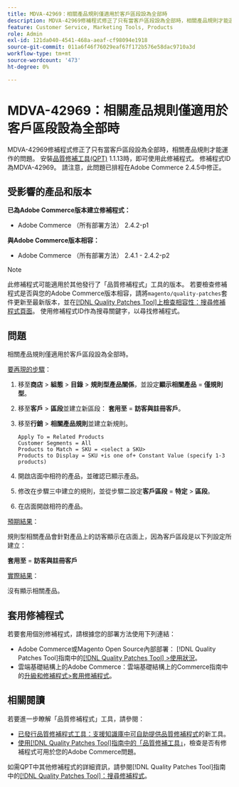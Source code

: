 ```yaml
---
title: MDVA-42969：相關產品規則僅適用於客戶區段設為全部時
description: MDVA-42969修補程式修正了只有當客戶區段設為全部時，相關產品規則才能運作的問題。 安裝[Quality Patches Tool (QPT)](https://experienceleague.adobe.com/zh-hant/docs/commerce-operations/tools/quality-patches-tool/quality-patches-tool-to-self-serve-quality-patches) 1.1.13後，即可使用此修補程式。 修補程式ID為MDVA-42969。 請注意，此問題已排程在Adobe Commerce 2.4.5中修正。
feature: Customer Service, Marketing Tools, Products
role: Admin
exl-id: 121da040-4541-468a-aeaf-cf98094e1918
source-git-commit: 011a6f46f76029eaf67f172b576e58dac9710a3d
workflow-type: tm+mt
source-wordcount: '473'
ht-degree: 0%

---
```


# MDVA-42969：相關產品規則僅適用於客戶區段設為全部時

MDVA-42969修補程式修正了只有當客戶區段設為全部時，相關產品規則才能運作的問題。 安裝[品質修補工具(QPT)](https://experienceleague.adobe.com/zh-hant/docs/commerce-operations/tools/quality-patches-tool/quality-patches-tool-to-self-serve-quality-patches) 1.1.13時，即可使用此修補程式。 修補程式ID為MDVA-42969。 請注意，此問題已排程在Adobe Commerce 2.4.5中修正。

## 受影響的產品和版本

**已為Adobe Commerce版本建立修補程式：**

* Adobe Commerce （所有部署方法） 2.4.2-p1

**與Adobe Commerce版本相容：**

* Adobe Commerce （所有部署方法） 2.4.1 - 2.4.2-p2

>[!NOTE]
>
>此修補程式可能適用於其他發行了「品質修補程式」工具的版本。 若要檢查修補程式是否與您的Adobe Commerce版本相容，請將`magento/quality-patches`套件更新至最新版本，並在[[!DNL Quality Patches Tool]上檢查相容性：搜尋修補程式頁面](https://experienceleague.adobe.com/zh-hant/docs/commerce-operations/tools/quality-patches-tool/quality-patches-tool-to-self-serve-quality-patches)。 使用修補程式ID作為搜尋關鍵字，以尋找修補程式。

## 問題

相關產品規則僅適用於客戶區段設為全部時。

<u>要再現的步驟</u>：

1. 移至&#x200B;**商店** > **組態** > **目錄** > **規則型產品關係**，並設定&#x200B;**顯示相關產品** = **僅規則型**。
1. 移至&#x200B;**客戶** > **區段**&#x200B;並建立新區段： **套用至** = **訪客與註冊客戶**。
1. 移至&#x200B;**行銷** > **相關產品規則**&#x200B;並建立新規則。

   ```code block
   Apply To = Related Products
   Customer Segments = All
   Products to Match = SKU = <select a SKU>
   Products to Display = SKU +is one of+ Constant Value (specify 1-3 products)
   ```

1. 開啟店面中相符的產品，並確認已顯示產品。
1. 修改在步驟三中建立的規則，並從步驟二設定&#x200B;**客戶區段** = **特定** > **區段**。
1. 在店面開啟相符的產品。

<u>預期結果</u>：

規則型相關產品會針對產品上的訪客顯示在店面上，因為客戶區段是以下列設定所建立：

**套用至** = **訪客與註冊客戶**

<u>實際結果</u>：

沒有顯示相關產品。

## 套用修補程式

若要套用個別修補程式，請根據您的部署方法使用下列連結：

* Adobe Commerce或Magento Open Source內部部署： [!DNL Quality Patches Tool]指南中的[[!DNL Quality Patches Tool] >使用狀況](/help/tools/quality-patches-tool/usage.md)。
* 雲端基礎結構上的Adobe Commerce：雲端基礎結構上的Commerce指南中的[升級和修補程式>套用修補程式](https://experienceleague.adobe.com/docs/commerce-cloud-service/user-guide/develop/upgrade/apply-patches.html?lang=zh-Hant)。

## 相關閱讀

若要進一步瞭解「品質修補程式」工具，請參閱：

* [已發行品質修補程式工具：支援知識庫中可自助提供品質修補程式](https://experienceleague.adobe.com/zh-hant/docs/commerce-operations/tools/quality-patches-tool/quality-patches-tool-to-self-serve-quality-patches)的新工具。
* [使用[!DNL Quality Patches Tool]指南中的「品質修補工具」](/help/tools/quality-patches-tool/patches-available-in-qpt/check-patch-for-magento-issue-with-magento-quality-patches.md)，檢查是否有修補程式可用於您的Adobe Commerce問題。

如需QPT中其他修補程式的詳細資訊，請參閱[!DNL Quality Patches Tool]指南中的[[!DNL Quality Patches Tool]：搜尋修補程式](https://experienceleague.adobe.com/tools/commerce-quality-patches/index.html?lang=zh-Hant)。
